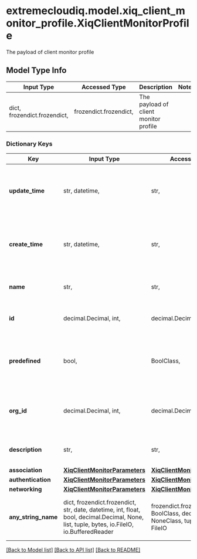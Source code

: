 # extremecloudiq.model.xiq_client_monitor_profile.XiqClientMonitorProfile

The payload of client monitor profile

## Model Type Info
Input Type | Accessed Type | Description | Notes
------------ | ------------- | ------------- | -------------
dict, frozendict.frozendict,  | frozendict.frozendict,  | The payload of client monitor profile | 

### Dictionary Keys
Key | Input Type | Accessed Type | Description | Notes
------------ | ------------- | ------------- | ------------- | -------------
**update_time** | str, datetime,  | str,  | The last update time | value must conform to RFC-3339 date-time
**create_time** | str, datetime,  | str,  | The create time | value must conform to RFC-3339 date-time
**name** | str,  | str,  | The client monitor profile name | 
**id** | decimal.Decimal, int,  | decimal.Decimal,  | The unique identifier | value must be a 64 bit integer
**predefined** | bool,  | BoolClass,  | Whether the client monitor profile is predefined or user-customized. | 
**org_id** | decimal.Decimal, int,  | decimal.Decimal,  | The organization identifier, valid when enabling HIQ feature | [optional] value must be a 64 bit integer
**description** | str,  | str,  | The client monitor profile description | [optional] 
**association** | [**XiqClientMonitorParameters**](XiqClientMonitorParameters.md) | [**XiqClientMonitorParameters**](XiqClientMonitorParameters.md) |  | [optional] 
**authentication** | [**XiqClientMonitorParameters**](XiqClientMonitorParameters.md) | [**XiqClientMonitorParameters**](XiqClientMonitorParameters.md) |  | [optional] 
**networking** | [**XiqClientMonitorParameters**](XiqClientMonitorParameters.md) | [**XiqClientMonitorParameters**](XiqClientMonitorParameters.md) |  | [optional] 
**any_string_name** | dict, frozendict.frozendict, str, date, datetime, int, float, bool, decimal.Decimal, None, list, tuple, bytes, io.FileIO, io.BufferedReader | frozendict.frozendict, str, BoolClass, decimal.Decimal, NoneClass, tuple, bytes, FileIO | any string name can be used but the value must be the correct type | [optional]

[[Back to Model list]](../../README.md#documentation-for-models) [[Back to API list]](../../README.md#documentation-for-api-endpoints) [[Back to README]](../../README.md)

